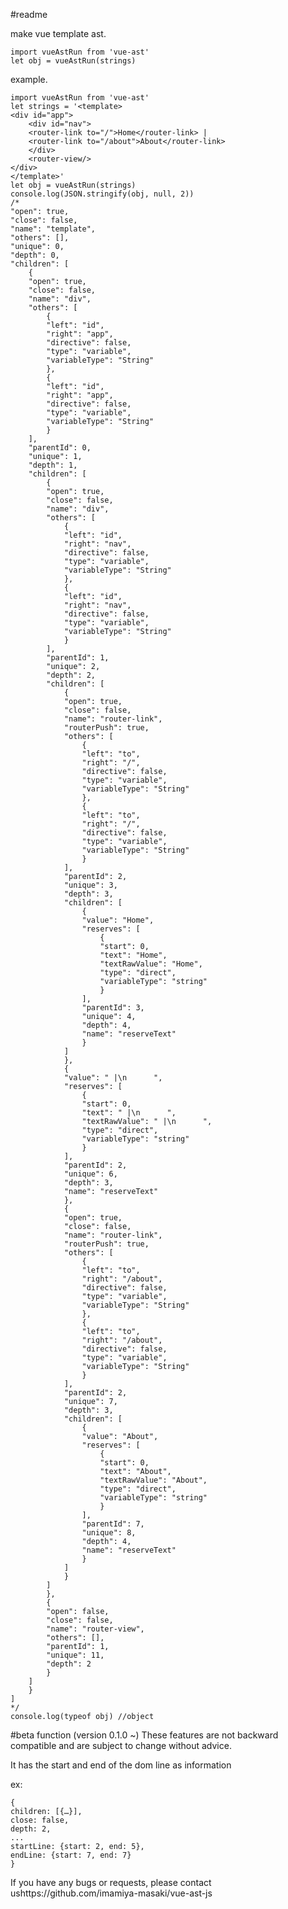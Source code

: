 #readme

make vue template ast.

    import vueAstRun from 'vue-ast'
    let obj = vueAstRun(strings)
example.

    import vueAstRun from 'vue-ast'
    let strings = '<template>
    <div id="app">
        <div id="nav">
        <router-link to="/">Home</router-link> |
        <router-link to="/about">About</router-link>
        </div>
        <router-view/>
    </div>
    </template>'
    let obj = vueAstRun(strings)
    console.log(JSON.stringify(obj, null, 2))
    /*
    "open": true,
    "close": false,
    "name": "template",
    "others": [],
    "unique": 0,
    "depth": 0,
    "children": [
        {
        "open": true,
        "close": false,
        "name": "div",
        "others": [
            {
            "left": "id",
            "right": "app",
            "directive": false,
            "type": "variable",
            "variableType": "String"
            },
            {
            "left": "id",
            "right": "app",
            "directive": false,
            "type": "variable",
            "variableType": "String"
            }
        ],
        "parentId": 0,
        "unique": 1,
        "depth": 1,
        "children": [
            {
            "open": true,
            "close": false,
            "name": "div",
            "others": [
                {
                "left": "id",
                "right": "nav",
                "directive": false,
                "type": "variable",
                "variableType": "String"
                },
                {
                "left": "id",
                "right": "nav",
                "directive": false,
                "type": "variable",
                "variableType": "String"
                }
            ],
            "parentId": 1,
            "unique": 2,
            "depth": 2,
            "children": [
                {
                "open": true,
                "close": false,
                "name": "router-link",
                "routerPush": true,
                "others": [
                    {
                    "left": "to",
                    "right": "/",
                    "directive": false,
                    "type": "variable",
                    "variableType": "String"
                    },
                    {
                    "left": "to",
                    "right": "/",
                    "directive": false,
                    "type": "variable",
                    "variableType": "String"
                    }
                ],
                "parentId": 2,
                "unique": 3,
                "depth": 3,
                "children": [
                    {
                    "value": "Home",
                    "reserves": [
                        {
                        "start": 0,
                        "text": "Home",
                        "textRawValue": "Home",
                        "type": "direct",
                        "variableType": "string"
                        }
                    ],
                    "parentId": 3,
                    "unique": 4,
                    "depth": 4,
                    "name": "reserveText"
                    }
                ]
                },
                {
                "value": " |\n      ",
                "reserves": [
                    {
                    "start": 0,
                    "text": " |\n      ",
                    "textRawValue": " |\n      ",
                    "type": "direct",
                    "variableType": "string"
                    }
                ],
                "parentId": 2,
                "unique": 6,
                "depth": 3,
                "name": "reserveText"
                },
                {
                "open": true,
                "close": false,
                "name": "router-link",
                "routerPush": true,
                "others": [
                    {
                    "left": "to",
                    "right": "/about",
                    "directive": false,
                    "type": "variable",
                    "variableType": "String"
                    },
                    {
                    "left": "to",
                    "right": "/about",
                    "directive": false,
                    "type": "variable",
                    "variableType": "String"
                    }
                ],
                "parentId": 2,
                "unique": 7,
                "depth": 3,
                "children": [
                    {
                    "value": "About",
                    "reserves": [
                        {
                        "start": 0,
                        "text": "About",
                        "textRawValue": "About",
                        "type": "direct",
                        "variableType": "string"
                        }
                    ],
                    "parentId": 7,
                    "unique": 8,
                    "depth": 4,
                    "name": "reserveText"
                    }
                ]
                }
            ]
            },
            {
            "open": false,
            "close": false,
            "name": "router-view",
            "others": [],
            "parentId": 1,
            "unique": 11,
            "depth": 2
            }
        ]
        }
    ]
    */
    console.log(typeof obj) //object

#beta function
(version 0.1.0 ~)
These features are not backward compatible and are subject to change without advice.

It has the start and end of the dom line as information

ex:

    {
    children: [{…}],
    close: false,
    depth: 2,
    ...
    startLine: {start: 2, end: 5},
    endLine: {start: 7, end: 7}
    }



If you have any bugs or requests, please contact ushttps://github.com/imamiya-masaki/vue-ast-js